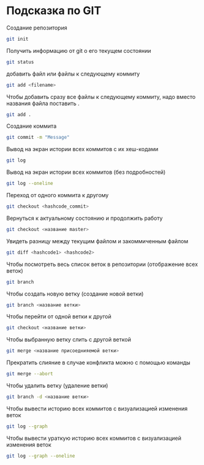 # Подсказка по GIT

Создание репозитория 
```sh
git init
```

Получить информацию от git о его текущем состоянии
```sh
git status
```
добавить файл или файлы к следующему коммиту
```sh
git add <filename>
```

Чтобы добавить сразу все файлы к следующему коммиту, надо вместо названия файла поставить .
```sh
git add .
```

Создание коммита
```sh
git commit -m "Message"
```

Вывод на экран истории всех коммитов с их хеш-кодами
```sh
git log
```

Вывод на экран истории всех коммитов (без подробностей)
```sh
git log --oneline
```

Переход от одного коммита к другому
```sh
git checkout <hashcode_commit>
```

Вернуться к актуальному состоянию и продолжить работу
```sh
git checkout <название master>
```

Увидеть разницу между текущим файлом и закоммиченным файлом
```sh
git diff <hashcode1> <hashcode2>
```

Чтобы посмотреть весь список веток в репозитории (отображение всех веток)
```sh
git branch
```

Чтобы создать новую ветку (создание новой ветки)
```sh
git branch <название ветки>
```

Чтобы перейти от одной ветки к другой
```sh
git checkout <название ветки>
```

Чтобы выбранную ветку слить с другой веткой
```sh
git merge <название присоеднияемой ветки>
```

Прекратить слияние в случае конфликта можно с помощью команды 
```sh
git merge --abort
```

Чтобы удалить ветку (удаление ветки)
```sh 
git branch -d <название ветки>
```

Чтобы вывести историю всех коммитов с визуализацией изменения веток
```sh
git log --graph
```

Чтобы вывести ураткую историю всех коммитов с визуализацией изменения веток
```sh
git log --graph --oneline
```

